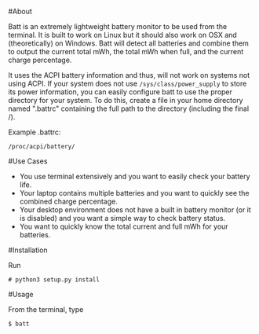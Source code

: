 #About

Batt is an extremely lightweight battery monitor to be used from the terminal.
It is built to work on Linux but it should also work on OSX and (theoretically)
on Windows. Batt will detect all batteries and combine them to output the 
current total mWh, the total mWh when full, and the current charge percentage.

It uses the ACPI battery information and thus, will not work on systems not
using ACPI. If your system does not use ```/sys/class/power_supply``` to store its
power information, you can easily configure batt to use the proper directory
for your system. To do this, create a file in your home directory named
".battrc" containing the full path to the directory (including the final /).

Example .battrc:
```
/proc/acpi/battery/
```

#Use Cases
* You use terminal extensively and you want to easily check your battery life.
* Your laptop contains multiple batteries and you want to quickly see the combined 
  charge percentage.
* Your desktop environment does not have a built in battery monitor (or it is
  disabled) and you want a simple way to check battery status.
* You want to quickly know the total current and full mWh for your batteries.

#Installation

Run
```
# python3 setup.py install
```

#Usage

From the terminal, type
```
$ batt
```
